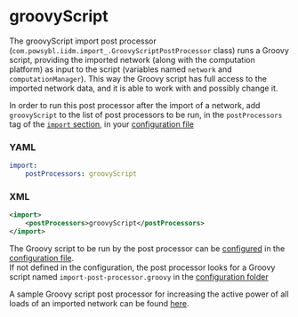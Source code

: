 # groovyScript
The groovyScript import post processor (`com.powsybl.iidm.import_.GroovyScriptPostProcessor` class) runs a Groovy script, providing the imported network (along with the computation platform) as input to the script (variables named `network` and `computationManager`). This way the Groovy script has full access to the imported network data, and it is able to work with and possibly change it.  
  
  
In order to run this post processor after the import of a network, add `groovyScript` to the list of post processors to be run, in the `postProcessors` tag of the [`import` section](../../../configuration/modules/import.md), in your [configuration file](../../../configuration/configuration.md)  

### YAML
```yaml
import:
    postProcessors: groovyScript
```

### XML
```xml
<import>
    <postProcessors>groovyScript</postProcessors>
</import>
```

The Groovy script to be run by the post processor can be [configured](../../../configuration/modules/groovy-post-processor.md) in the [configuration file](../../../configuration/configuration.md).  
If not defined in the configuration, the post processor looks for a Groovy script named `import-post-processor.groovy` in the [configuration folder](../../../configuration/configuration.md) 

A sample Groovy script post processor for increasing the active power of all loads of an imported network can be found [here](../../../samples/groovyScriptPostProcessor/).  